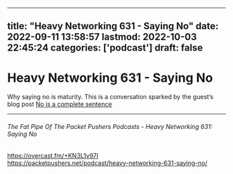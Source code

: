 
---
title: "Heavy Networking 631 - Saying No"
date: 2022-09-11 13:58:57
lastmod: 2022-10-03 22:45:24
categories: ['podcast']
draft: false
---


# Heavy Networking 631 - Saying No
Why saying no is maturity. This is a conversation sparked by the guest’s blog post [No is a complete sentence](https://networkingnerd.net/2022/03/18/no-is-a-complete-sentence/)

- - -
###### The Fat Pipe Of The Packet Pushers Podcasts - Heavy Networking 631: Saying No

https://overcast.fm/+KN3L1v97I  
https://packetpushers.net/podcast/heavy-networking-631-saying-no/

<!-- #public #podcast -->

<!-- {BearID:4249FDD0-87AE-4881-A909-35E02C7BCA5D-18032-00000864FC90EF40} -->
